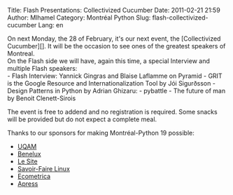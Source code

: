 Title: Flash Presentations: Collectivized Cucumber
Date: 2011-02-21 21:59
Author: Mlhamel
Category: Montréal Python
Slug: flash-collectivized-cucumber
Lang: en

<!--:en-->

<div>
On next Monday, the 28 of February, it's our next event, the
[Collectivized Cucumber][]. It will be the occasion to see ones of the
greatest speakers of Montreal.

</div>
<div>
</div>
<div>
On the Flash side we will have, again this time, a special Interview and
multiple Flash speakers:

</div>
-   Flash Interview: Yannick Gingras and Blaise Laflamme on Pyramid
-   GRIT is the Google Resource and Internationalization Tool by Jói
    Sigurðsson
-   Design Patterns in Python by Adrian Ghizaru:
-   pybattle - The future of man by Benoit Clenett-Sirois

<div>
</p>
The event is free to addend and no registration is required. Some snacks
will be provided but do not expect a complete meal.

Thanks to our sponsors for making Montréal-Python 19 possible:

-   [UQAM][]
-   [Benelux][]
-   [Le Site][]
-   [Savoir-Faire Linux][]
-   [Ecometrica][]
-   [Apress][]

</div>
<!--:-->

</p>

  [Collectivized Cucumber]: http://montrealpython.org/2011/02/mp19/
  [UQAM]: http://uqam.ca/
  [Benelux]: http://www.brasseriebenelux.com/
  [Le Site]: http://lesite.ca/
  [Savoir-Faire Linux]: http://www.savoirfairelinux.com/
  [Ecometrica]: http://ecometrica.ca/
  [Apress]: http://apress.com/
